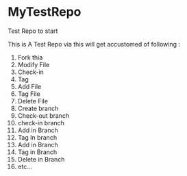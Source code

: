 MyTestRepo
==========

Test Repo to start

This is A Test Repo via this will get accustomed of following :
1. Fork thia
2. Modify File
3. Check-in 
4. Tag
5. Add File
6. Tag File
7. Delete File
8. Create branch
9. Check-out branch
10. check-in branch
11. Add in Branch
12. Tag In branch
13. Add in Branch
14. Tag in Branch
15. Delete in Branch
16. etc...

